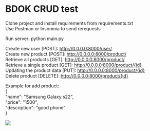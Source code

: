 # BDOK CRUD test

Clone project and install requirements from requirements.txt \
Use Postman or Insomnia to send rerequests


Run server: python main.py 

Create new user [POST]: http://0.0.0.0:8000/user/ \
Create new product [POST]: http://0.0.0.0:8000/product/ \
Retrieve all products [GET]: http://0.0.0.0:8000/product/ \
Retrieve a single product [GET]: http://0.0.0.0:8000/product/{id} \
Updating the product data [PUT]: http://0.0.0.0:8000/product/{id} \
Delete product [DELETE]: http://0.0.0.0:8000/product/{id}



Example for add product:\
{\
    "name": "Samsung Galaxy s22",\
    "price": "1500",\
    "description": "good phone"\
}

<img src="https://gcdnb.pbrd.co/images/a0vr2GfrCMvt.png?o=1">
